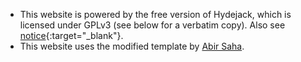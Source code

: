 - This website is powered by the free version of Hydejack, which is licensed under GPLv3 (see below for a verbatim copy). Also see [notice](https://hydejack.com/notice/){:target="_blank"}.
- This website uses the modified template by [Abir Saha](https://github.com/abirsh/abirsh.github.io).